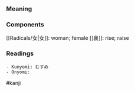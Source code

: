 ### Meaning



### Components

[[Radicals/女|女]]: woman; female [[襄]]: rise; raise

### Readings

```
- Kunyomi: むすめ
- Onyomi: 
```

#kanji